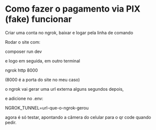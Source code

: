 # Como fazer o pagamento via PIX (fake) funcionar

Criar uma conta no ngrok, baixar e logar pela linha de comando

Rodar o site com:

composer run dev

e logo em seguida, em outro terminal

ngrok http 8000

(8000 é a porta do site no meu caso)

o ngrok vai gerar uma url externa alguns segundos depois,

e adicione no .env:

NGROK_TUNNEL=url-que-o-ngrok-gerou

agora é só testar, apontando a câmera do celular para o qr code quando pedir.